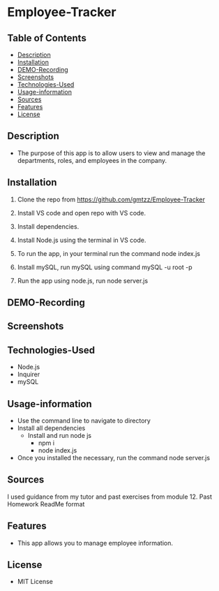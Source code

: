 # Employee-Tracker
## Table of Contents
* [Description](#Description)
* [Installation](#Installation)
* [DEMO-Recording](#DEMO-Recording)
* [Screenshots](#Screenshots)
* [Technologies-Used](#Technologies-used)
* [Usage-information](#Usage-information)
* [Sources](#Sources)
* [Features](#Features)
* [License](#License)

## Description 
* The purpose of this app is to allow users to view and manage the departments, roles, and employees in the company.
## Installation
1. Clone the repo from https://github.com/gmtzz/Employee-Tracker  

2. Install VS code and open repo with VS code.

3. Install dependencies.

4. Install Node.js using the terminal in VS code.

5. To run the app, in your terminal run the command node index.js

6. Install mySQL, run mySQL using command mySQL -u root -p

7. Run the app using node.js, run node server.js

## DEMO-Recording


## Screenshots

## Technologies-Used
* Node.js
* Inquirer
* mySQL

## Usage-information
* Use the command line to navigate to directory
* Install all dependencies
    * Install and run node js
        * npm i
        * node index.js
* Once you installed the necessary, run the command node server.js 

## Sources
I used guidance from my tutor and past exercises from module 12. Past Homework ReadMe format
## Features
* This app allows you to manage employee information.
## License
* MIT License